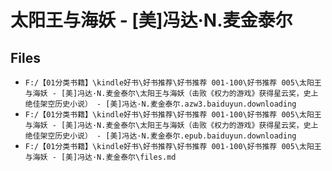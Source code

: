 # 太阳王与海妖 - [美]冯达·N.麦金泰尔

## Files

- `F:/【01分类书籍】\kindle好书\好书推荐\好书推荐 001-100\好书推荐 005\太阳王与海妖 - [美]冯达·N.麦金泰尔\太阳王与海妖（击败《权力的游戏》获得星云奖，史上绝佳架空历史小说） - [美]冯达·N.麦金泰尔.azw3.baiduyun.downloading`
- `F:/【01分类书籍】\kindle好书\好书推荐\好书推荐 001-100\好书推荐 005\太阳王与海妖 - [美]冯达·N.麦金泰尔\太阳王与海妖（击败《权力的游戏》获得星云奖，史上绝佳架空历史小说） - [美]冯达·N.麦金泰尔.epub.baiduyun.downloading`
- `F:/【01分类书籍】\kindle好书\好书推荐\好书推荐 001-100\好书推荐 005\太阳王与海妖 - [美]冯达·N.麦金泰尔\files.md`
